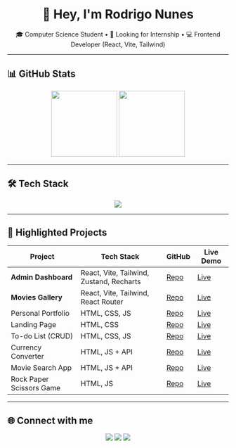 <h1 align="center">👋 Hey, I'm Rodrigo Nunes</h1>

<p align="center">
  🎓 Computer Science Student • 💼 Looking for Internship • 💻 Frontend Developer (React, Vite, Tailwind)
</p>

---

## 📊 GitHub Stats
<div align="center">
  <img height="150em" src="https://github-readme-stats.vercel.app/api?username=RodrigoNunes20&show_icons=true&theme=radical&hide_border=true"/>
  <img height="150em" src="https://github-readme-stats.vercel.app/api/top-langs/?username=RodrigoNunes20&layout=compact&langs_count=7&theme=radical&hide_border=true"/>
</div>

---

## 🛠️ Tech Stack

<p align="center">
  <img src="https://skillicons.dev/icons?i=html,css,javascript,react,vite,tailwind,git,github" />
</p>

---

## 🚀 Highlighted Projects

| Project | Tech Stack | GitHub | Live Demo |
|---------|------------|--------|-----------|
| **Admin Dashboard** | React, Vite, Tailwind, Zustand, Recharts | [Repo](https://github.com/RodrigoNunes20/admin-dashboard-react) | [Live](https://admin-dashboard-react.vercel.app) |
| **Movies Gallery** | React, Vite, Tailwind, React Router | [Repo](https://github.com/RodrigoNunes20/movies-gallery-react) | [Live](https://movies-gallery-react.vercel.app) |
| Personal Portfolio | HTML, CSS, JS | [Repo](https://github.com/RodrigoNunes20/portfolio-pessoal) | [Live](https://rodrigonunes20.github.io/portfolio-pessoal) |
| Landing Page | HTML, CSS | [Repo](https://github.com/RodrigoNunes20/landing-page-responsiva) | [Live](https://rodrigonunes20.github.io/landing-page-responsiva) |
| To-do List (CRUD) | HTML, CSS, JS | [Repo](https://github.com/RodrigoNunes20/todo-list-crud) | [Live](https://rodrigonunes20.github.io/todo-list-crud) |
| Currency Converter | HTML, JS + API | [Repo](https://github.com/RodrigoNunes20/conversor-moedas-api) | [Live](https://rodrigonunes20.github.io/conversor-moedas-api) |
| Movie Search App | HTML, JS + API | [Repo](https://github.com/RodrigoNunes20/busca-filmes-api) | [Live](https://rodrigonunes20.github.io/busca-filmes-api) |
| Rock Paper Scissors Game | HTML, JS | [Repo](https://github.com/RodrigoNunes20/jogo-pedra-papel-tesoura) | [Live](https://rodrigonunes20.github.io/jogo-pedra-papel-tesoura) |

---

## 🌐 Connect with me

<p align="center">
  <a href="mailto:rodrigo301103@gmail.com"><img src="https://img.shields.io/badge/Gmail-D14836?style=for-the-badge&logo=gmail&logoColor=white" /></a>
  <a href="https://www.linkedin.com/in/rodrigo-nunes-311252236/"><img src="https://img.shields.io/badge/LinkedIn-0A66C2?style=for-the-badge&logo=linkedin&logoColor=white" /></a>
  <a href="https://github.com/RodrigoNunes20"><img src="https://img.shields.io/badge/GitHub-100000?style=for-the-badge&logo=github&logoColor=white" /></a>
</p>
